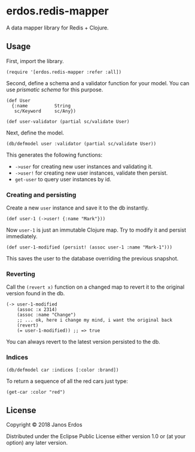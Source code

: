 # erdos.redis-mapper

A data mapper library for Redis + Clojure.

## Usage

First, import the library.

```
(require '[erdos.redis-mapper :refer :all])
```

Second, define a schema and a validator function for your model. You can use *prismatic schema* for this purpose.

```
(def User
  {:name          String
   sc/Keyword     sc/Any})

(def user-validator (partial sc/validate User)
```

Next, define the model.

```
(db/defmodel user :validator (partial sc/validate User))
```

This generates the following functions:

- `->user` for creating new user instances and validating it.
- `->user!` for creating new user instances, validate then persist.
- `get-user` to query user instances by id.

### Creating and persisting

Create a new `user` instance and save it to the db instantly.

```
(def user-1 (->user! {:name "Mark"}))
```

Now `user-1` is just an immutable Clojure map. Try to modify it and persist immediately.

```
(def user-1-modified (persist! (assoc user-1 :name "Mark-1")))
```

This saves the user to the database overriding the previous snapshot.

### Reverting

Call the `(revert x)` function on a changed map to revert it to the original version found in the db.

```
(-> user-1-modified
    (assoc :x 2314)
    (assoc :name "Change")
    ;; ... ok, here i change my mind, i want the original back
    (revert)
    (= user-1-modified)) ;; => true
```

You can always revert to the latest version persisted to the db.

### Indices

```
(db/defmodel car :indices [:color :brand])
```

To return a sequence of all the red cars just type:
```
(get-car :color "red")
```

## License

Copyright © 2018 Janos Erdos

Distributed under the Eclipse Public License either version 1.0 or (at
your option) any later version.
